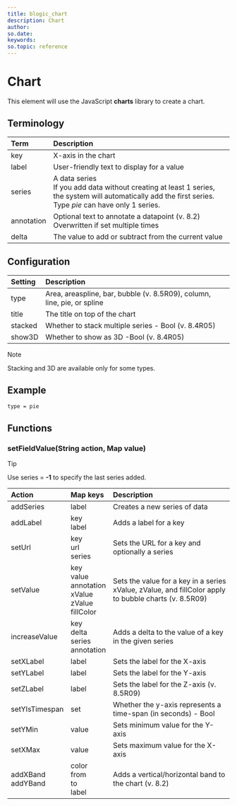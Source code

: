 ```yaml
---
title: blogic_chart
description: Chart
author:
so.date:
keywords:
so.topic: reference
---
```


# Chart

This element will use the JavaScript **charts** library to create a chart.

## Terminology

| Term       | Description                                                                          |
|:-----------|:-------------------------------------------------------------------------------------|
| key        | X-axis in the chart                                                                  |
| label      | User-friendly text to display for a value                                            |
| series     | A data series<br/>If you add data without creating at least 1 series, the system will automatically add the first series. <br/>Type *pie* can have only 1 series. |
| annotation | Optional text to annotate a datapoint (v. 8.2)<br/>Overwritten if set multiple times |
| delta      | The value to add or subtract from the current value                                  |

## Configuration

| Setting | Description                                                             |
|:--------|:------------------------------------------------------------------------|
| type    | Area, areaspline, bar, bubble (v. 8.5R09), column, line, pie, or spline |
| title   | The title on top of the chart                                           |
| stacked | Whether to stack multiple series - Bool (v. 8.4R05)                     |
| show3D  | Whether to show as 3D -Bool (v. 8.4R05)                                 |

> [!NOTE]
> Stacking and 3D are available only for some types.

## Example

```crmscript
type = pie
```

## Functions

### setFieldValue(String action, Map value)

> [!TIP]
> Use series = **-1** to specify the last series added.

| Action                | Map keys               | Description                                                             |
|:----------------------|:-----------------------|:------------------------------------------------------------------------|
| addSeries             | label                  | Creates a new series of data                                            |
| addLabel              | key<br />label         | Adds a label for a key                                                  |
| setUrl                | key<br/>url<br/>series | Sets the URL for a key and optionally a series                          |
| setValue              | key<br />value<br/>annotation<br/>xValue<br />zValue<br/>fillColor | Sets the value for a key in a series<br/>xValue, zValue, and fillColor apply to bubble charts (v. 8.5R09) |
| increaseValue         | key<br/>delta<br/>series<br/>annotation | Adds a delta to the value of a key in the given series |
| setXLabel             | label                  | Sets the label for the X-axis                                           |
| setYLabel             | label                  | Sets the label for the Y-axis                                           |
| setZLabel             | label                  | Sets the label for the Z-axis (v. 8.5R09)                               |
| setYIsTimespan        | set                    | Whether the y-axis represents a time-span (in seconds) - Bool           |
| setYMin               | value                  | Sets minimum value for the Y-axis                                       |
| setXMax               | value                  | Sets maximum value for the X-axis                                       |
| addXBand<br/>addYBand | color<br/>from<br/>to<br/>label | Adds a vertical/horizontal band to the chart (v. 8.2)          |
